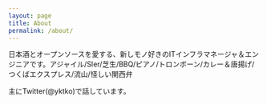 ```yaml
---
layout: page
title: About
permalink: /about/
---
```


日本酒とオープンソースを愛する、新しモノ好きのITインフラマネージャ＆エンジニアです。アジャイル/SIer/芝生/BBQ/ピアノ/トロンボーン/カレー＆唐揚げ/つくばエクスプレス/流山/怪しい関西弁

主にTwitter(@yktko)で話しています。
